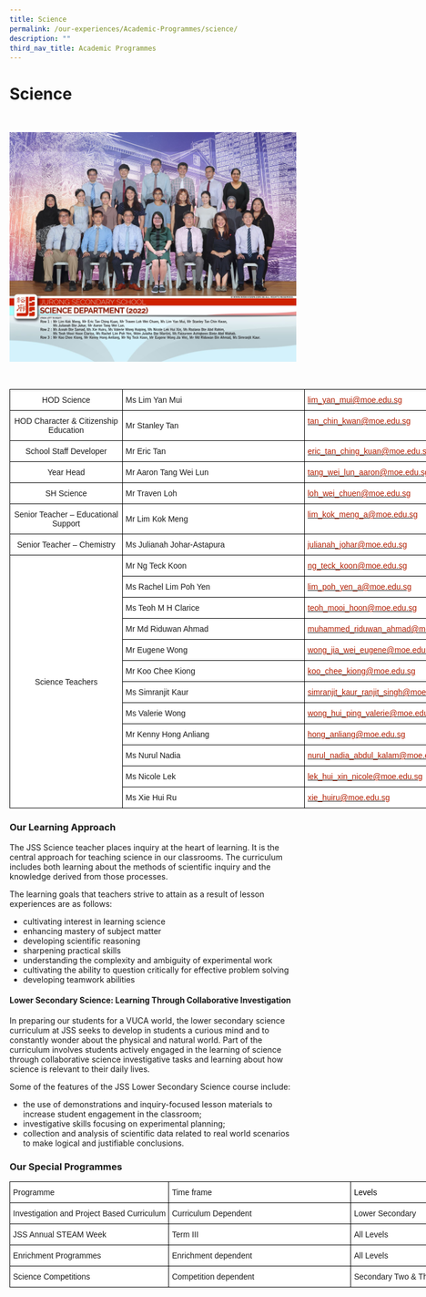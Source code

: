 ```yaml
---
title: Science
permalink: /our-experiences/Academic-Programmes/science/
description: ""
third_nav_title: Academic Programmes
---
```

# Science
<br>

![](/images/js_Science%20Department%204.jpg)

<br>
<style type="text/css">
.tg  {border-collapse:collapse;border-spacing:0;}
.tg td{border-color:black;border-style:solid;border-width:1px;font-family:Arial, sans-serif;font-size:14px;
  overflow:hidden;padding:10px 5px;word-break:normal;}
.tg th{border-color:black;border-style:solid;border-width:1px;font-family:Arial, sans-serif;font-size:14px;
  font-weight:normal;overflow:hidden;padding:10px 5px;word-break:normal;}
.tg .tg-f4yw{background-color:#FFF;text-align:center;vertical-align:middle}
.tg .tg-zr06{background-color:#FFF;text-align:left;vertical-align:middle}
.tg .tg-lm8h{background-color:#FFF;color:#B21D00;text-align:left;vertical-align:top}
</style>
<table class="tg" style="undefined;table-layout: fixed; width: 904px">
<colgroup>
<col style="width: 198px">
<col style="width: 320px">
<col style="width: 320px">
</colgroup>
<thead>
  <tr>
    <th class="tg-f4yw">HOD Science</th>
    <th class="tg-zr06">Ms Lim Yan Mui</th>
    <th class="tg-lm8h"><a href="mailto:lim_yan_mui@moe.edu.sg"><span style="text-decoration:none;color:#B21D00">lim_yan_mui@moe.edu.sg</span></a></th>
  </tr>
</thead>
<tbody>
  <tr>
    <td class="tg-f4yw">HOD Character &amp; Citizenship Education</td>
    <td class="tg-zr06">Mr Stanley Tan</td>
    <td class="tg-lm8h"><a href="mailto:tan_chin_kwan@moe.edu.sg"><span style="text-decoration:none;color:#B21D00">tan_chin_kwan@moe.edu.sg</span></a></td>
  </tr>
  <tr>
    <td class="tg-f4yw">School Staff Developer</td>
    <td class="tg-zr06">Mr Eric Tan</td>
    <td class="tg-lm8h"><a href="mailto:eric_tan_ching_kuan@moe.edu.sg"><span style="text-decoration:none;color:#B21D00">eric_tan_ching_kuan@moe.edu.sg</span></a></td>
  </tr>
  <tr>
    <td class="tg-f4yw">Year Head</td>
    <td class="tg-zr06">Mr Aaron Tang Wei Lun</td>
    <td class="tg-lm8h"><a href="mailto:tang_wei_lun_aaron@moe.edu.sg"><span style="text-decoration:none;color:#B21D00">tang_wei_lun_aaron@moe.edu.sg</span></a></td>
  </tr>
  <tr>
    <td class="tg-f4yw">SH Science</td>
    <td class="tg-zr06">Mr Traven Loh</td>
    <td class="tg-lm8h"><a href="mailto:loh_wei_chuen@moe.edu.sg"><span style="text-decoration:none;color:#B21D00">loh_wei_chuen@moe.edu.sg</span></a></td>
  </tr>
  <tr>
    <td class="tg-f4yw">Senior Teacher – Educational Support</td>
    <td class="tg-zr06">Mr Lim Kok Meng</td>
    <td class="tg-lm8h"><a href="mailto:lim_kok_meng_a@moe.edu.sg"><span style="text-decoration:none;color:#B21D00">lim_kok_meng_a@moe.edu.sg</span></a></td>
  </tr>
  <tr>
    <td class="tg-f4yw">Senior Teacher – Chemistry</td>
    <td class="tg-zr06">Ms Julianah Johar-Astapura</td>
    <td class="tg-lm8h"><a href="mailto:julianah_johar@moe.edu.sg"><span style="text-decoration:none;color:#B21D00">julianah_johar@moe.edu.sg</span></a></td>
  </tr>
  <tr>
    <td class="tg-f4yw" rowspan="14">Science Teachers</td>
    <td class="tg-zr06">Mr Ng Teck Koon</td>
    <td class="tg-lm8h"><a href="mailto:ng_teck_koon@moe.edu.sg"><span style="text-decoration:none;color:#B21D00">ng_teck_koon@moe.edu.sg</span></a></td>
  </tr>
  <tr>
    <td class="tg-zr06">Ms Rachel Lim Poh Yen</td>
    <td class="tg-lm8h"><a href="mailto:lim_poh_yen@moe.edu.sg"><span style="text-decoration:none;color:#B21D00">lim_poh_yen_a@moe.edu.sg</span></a></td>
  </tr>
  <tr>
    <td class="tg-zr06">Ms Teoh M H Clarice</td>
    <td class="tg-lm8h"><a href="mailto:teoh_mooi_hoon@moe.edu.sg"><span style="text-decoration:none;color:#B21D00">teoh_mooi_hoon@moe.edu.sg</span></a></td>
  </tr>
  <tr>
    <td class="tg-zr06">Mr Md Riduwan Ahmad</td>
    <td class="tg-lm8h"><a href="mailto:muhammed_riduwan_ahmad@moe.edu.sg"><span style="text-decoration:none;color:#B21D00">muhammed_riduwan_ahmad@moe.edu.sg</span></a></td>
  </tr>
  <tr>
    <td class="tg-zr06">Mr Eugene Wong</td>
    <td class="tg-lm8h"><a href="mailto:wong_jia_wei@moe.edu.sg"><span style="text-decoration:none;color:#B21D00">wong_jia_wei_eugene@moe.edu.sg</span></a></td>
  </tr>
  <tr>
    <td class="tg-zr06">Mr Koo Chee Kiong</td>
    <td class="tg-lm8h"><a href="mailto:koo_chee_kiong@moe.edu.sg"><span style="text-decoration:none;color:#B21D00">koo_chee_kiong@moe.edu.sg</span></a></td>
  </tr>
  <tr>
    <td class="tg-zr06">Ms Simranjit Kaur</td>
    <td class="tg-lm8h"><a href="mailto:simranjit_kaur_ranjit_singh@moe.edu.sg"><span style="text-decoration:none;color:#B21D00">simranjit_kaur_ranjit_singh@moe.edu.sg</span></a></td>
  </tr>
  <tr>
    <td class="tg-zr06">Ms Valerie Wong</td>
    <td class="tg-lm8h"><a href="mailto:wong_hui_ping_valerie@moe.edu.sg"><span style="text-decoration:none;color:#B21D00">wong_hui_ping_valerie@moe.edu.sg</span></a></td>
  </tr>
  <tr>
    <td class="tg-zr06">Mr Kenny Hong Anliang</td>
    <td class="tg-lm8h"><a href="mailto:hong_anliang@moe.edu.sg"><span style="text-decoration:none;color:#B21D00">hong_anliang@moe.edu.sg</span></a></td>
  </tr>
  <tr>
    <td class="tg-zr06">Ms Nurul Nadia</td>
    <td class="tg-lm8h"><a href="mailto:nurul_nadia_abdul_kalam@moe.edu.sg"><span style="text-decoration:none;color:#B21D00">nurul_nadia_abdul_kalam@moe.edu.sg</span></a></td>
  </tr>
  <tr>
    <td class="tg-zr06">Ms Nicole Lek</td>
    <td class="tg-lm8h"><a href="mailto:lek_hui_xin_nicole@moe.edu.sg"><span style="text-decoration:none;color:#B21D00">lek_hui_xin_nicole@moe.edu.sg</span></a></td>
  </tr>
  <tr>
    <td class="tg-zr06">Ms Xie Hui Ru</td>
    <td class="tg-lm8h"><a href="mailto:xie_huiru@moe.edu.sg"><span style="text-decoration:none;color:#B21D00">xie_huiru@moe.edu.sg</span></a></td>
  </tr>
</tbody>
</table>

### Our Learning Approach


The JSS Science teacher places inquiry at the heart of learning. It is the central approach for teaching science in our classrooms. The curriculum includes both learning about the methods of scientific inquiry and the knowledge derived from those processes.

  

The learning goals that teachers strive to attain as a result of lesson experiences are as follows:

*   cultivating interest in learning science
*   enhancing mastery of subject matter
*   developing scientific reasoning
*   sharpening practical skills
*   understanding the complexity and ambiguity of experimental work
*   cultivating the ability to question critically for effective problem solving
*   developing teamwork abilities

#### Lower Secondary Science: Learning Through Collaborative Investigation


In preparing our students for a VUCA world, the lower secondary science curriculum at JSS seeks to develop in students a curious mind and to constantly wonder about the physical and natural world. Part of the curriculum involves students actively engaged in the learning of science through collaborative science investigative tasks and learning about how science is relevant to their daily lives.

  

Some of the features of the JSS Lower Secondary Science course include:

*   the use of demonstrations and inquiry-focused lesson materials to increase student engagement in the classroom;
*   investigative skills focusing on experimental planning;
*   collection and analysis of scientific data related to real world scenarios to make logical and justifiable conclusions.

### Our Special Programmes

<style type="text/css">
.tg  {border-collapse:collapse;border-spacing:0;}
.tg td{border-color:black;border-style:solid;border-width:1px;font-family:Arial, sans-serif;font-size:14px;
  overflow:hidden;padding:10px 5px;word-break:normal;}
.tg th{border-color:black;border-style:solid;border-width:1px;font-family:Arial, sans-serif;font-size:14px;
  font-weight:normal;overflow:hidden;padding:10px 5px;word-break:normal;}
.tg .tg-zr06{background-color:#FFF;text-align:left;vertical-align:middle}
.tg .tg-1bbm{background-color:#FFF;color:#000000;text-align:left;vertical-align:middle}
</style>
<table class="tg" style="undefined;table-layout: fixed; width: 970px">
<colgroup>
<col style="width: 198 px">
<col style="width: 320px">
<col style="width: 320px">
</colgroup>
<thead>
  <tr>
    <th class="tg-zr06">Programme</th>
    <th class="tg-zr06">Time frame</th>
    <th class="tg-1bbm">Levels</th>
  </tr>
</thead>
<tbody>
  <tr>
    <td class="tg-zr06">Investigation and Project Based Curriculum</td>
    <td class="tg-zr06">Curriculum Dependent</td>
    <td class="tg-zr06">Lower Secondary</td>
  </tr>
  <tr>
    <td class="tg-zr06">JSS Annual STEAM Week</td>
    <td class="tg-zr06">Term III</td>
    <td class="tg-zr06">All Levels</td>
  </tr>
  <tr>
    <td class="tg-zr06">Enrichment Programmes</td>
    <td class="tg-zr06">Enrichment dependent</td>
    <td class="tg-zr06">All Levels</td>
  </tr>
  <tr>
    <td class="tg-zr06">Science Competitions</td>
    <td class="tg-zr06">Competition dependent</td>
    <td class="tg-zr06">Secondary Two &amp; Three</td>
  </tr>
</tbody>
</table>